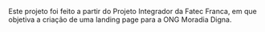 Este projeto foi feito a partir do Projeto Integrador da Fatec Franca,
em que objetiva a criação de uma landing page para a ONG Moradia Digna. 
